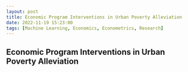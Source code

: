 ```yaml
---
layout: post
title: Economic Program Interventions in Urban Poverty Alleviation
date: 2022-11-19 15:23:00
tags: [Machine Learning, Economics, Econometrics, Research]
---
```

## Economic Program Interventions in Urban Poverty Alleviation
